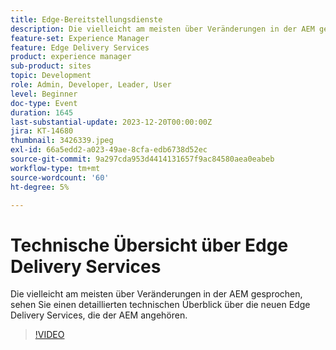 ```yaml
---
title: Edge-Bereitstellungsdienste
description: Die vielleicht am meisten über Veränderungen in der AEM gesprochen, sehen Sie einen detaillierten technischen Überblick über die neuen Edge Delivery Services, die der AEM angehören.
feature-set: Experience Manager
feature: Edge Delivery Services
product: experience manager
sub-product: sites
topic: Development
role: Admin, Developer, Leader, User
level: Beginner
doc-type: Event
duration: 1645
last-substantial-update: 2023-12-20T00:00:00Z
jira: KT-14680
thumbnail: 3426339.jpeg
exl-id: 66a5edd2-a023-49ae-8cfa-edb6738d52ec
source-git-commit: 9a297cda953d4414131657f9ac84580aea0eabeb
workflow-type: tm+mt
source-wordcount: '60'
ht-degree: 5%

---
```


# Technische Übersicht über Edge Delivery Services

Die vielleicht am meisten über Veränderungen in der AEM gesprochen, sehen Sie einen detaillierten technischen Überblick über die neuen Edge Delivery Services, die der AEM angehören.

>[!VIDEO](https://video.tv.adobe.com/v/3426339/?learn=on)
